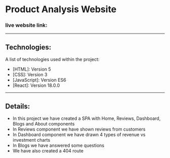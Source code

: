 # Product Analysis Website
### live website link: 
***
## Technologies:
A list of technologies used within the project:
* [HTML]: Version 5
* [CSS]: Version 3
* [JavaScript]: Version ES6
* [React]: Version 18.0.0
***
## Details:
* In this project we have created a SPA with Home, Reviews, Dashboard, Blogs and About components
* In Reviews component we have shown reviews from customers
* In Dashboard component we have drawn 4 types of revenue vs investment charts
* In Blogs we have answered some questions
* We have also created a 404 route